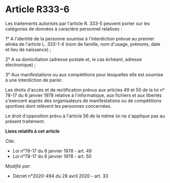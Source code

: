 # Article R333-6

Les traitements autorisés par l'article R. 333-5 peuvent porter sur les catégories de données à caractère personnel
relatives :

1° A l'identité de la personne soumise à l'interdiction prévue au premier alinéa de l'article L. 333-1-4 (nom de famille, nom
d'usage, prénoms, date et lieu de naissance) ;

2° A sa domiciliation (adresse postale et, le cas échéant, adresse électronique) ;

3° Aux manifestations ou aux compétitions pour lesquelles elle est soumise à une interdiction de parier.

Les droits d'accès et de rectification prévus aux articles 49 et 50 de la loi n° 78-17 du 6 janvier 1978 relative à
l'informatique, aux fichiers et aux libertés s'exercent auprès des organisateurs de manifestations ou de compétitions
sportives dont relèvent les personnes concernées.

Le droit d'opposition prévu à l'article 56 de la même loi ne s'applique pas au présent traitement.

**Liens relatifs à cet article**

_Cite_:

  - Loi n°78-17 du 6 janvier 1978 - art. 49
  - Loi n°78-17 du 6 janvier 1978 - art. 50

_Modifié par_:

  - Décret n°2020-494 du 28 avril 2020 - art. 33

